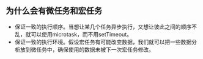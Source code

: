 ## 为什么会有微任务和宏任务

- 保证一致的执行顺序。当想让某几个任务异步执行，又想让彼此之间的顺序不乱，就可以使用microtask，而不用setTimeout。
- 保证一致的执行环境。假设宏任务有可能改变数据，我们就可以把一些数据分析放到微任务中，确保使用的数据未被下一次宏任务修改。
